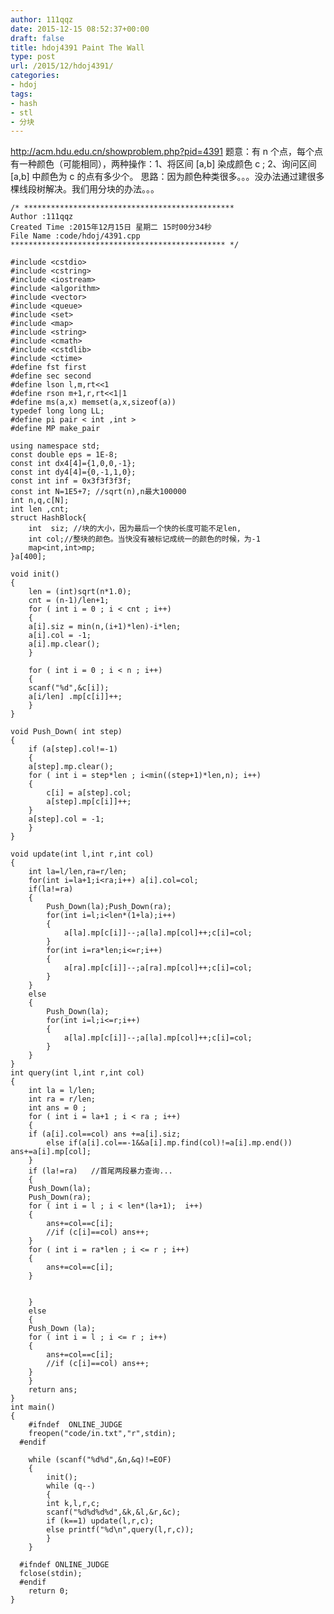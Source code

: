 ```yaml
---
author: 111qqz
date: 2015-12-15 08:52:37+00:00
draft: false
title: hdoj4391 Paint The Wall
type: post
url: /2015/12/hdoj4391/
categories:
- hdoj
tags:
- hash
- stl
- 分块
---
```


http://acm.hdu.edu.cn/showproblem.php?pid=4391
题意：有 n 个点，每个点有一种颜色（可能相同），两种操作：1、将区间 [a,b] 染成颜色 c ; 2、询问区间 [a,b] 中颜色为 c 的点有多少个。
思路：因为颜色种类很多。。。没办法通过建很多棵线段树解决。我们用分块的办法。。。 

    
    /* ***********************************************
    Author :111qqz
    Created Time :2015年12月15日 星期二 15时00分34秒
    File Name :code/hdoj/4391.cpp
    ************************************************ */
    
    #include <cstdio>
    #include <cstring>
    #include <iostream>
    #include <algorithm>
    #include <vector>
    #include <queue>
    #include <set>
    #include <map>
    #include <string>
    #include <cmath>
    #include <cstdlib>
    #include <ctime>
    #define fst first
    #define sec second
    #define lson l,m,rt<<1
    #define rson m+1,r,rt<<1|1
    #define ms(a,x) memset(a,x,sizeof(a))
    typedef long long LL;
    #define pi pair < int ,int >
    #define MP make_pair
    
    using namespace std;
    const double eps = 1E-8;
    const int dx4[4]={1,0,0,-1};
    const int dy4[4]={0,-1,1,0};
    const int inf = 0x3f3f3f3f;
    const int N=1E5+7; //sqrt(n),n最大100000
    int n,q,c[N];
    int len ,cnt;
    struct HashBlock{
        int  siz; //块的大小，因为最后一个快的长度可能不足len,
        int col;//整块的颜色。当快没有被标记成统一的颜色的时候，为-1
        map<int,int>mp;
    }a[400];
    
    void init()
    {
        len = (int)sqrt(n*1.0);
        cnt = (n-1)/len+1;
        for ( int i = 0 ; i < cnt ; i++)
        {
    	a[i].siz = min(n,(i+1)*len)-i*len;
    	a[i].col = -1;
    	a[i].mp.clear();
        }
    
        for ( int i = 0 ; i < n ; i++)
        {
    	scanf("%d",&c[i]);
    	a[i/len] .mp[c[i]]++;
        }
    }
    
    void Push_Down( int step)
    {
        if (a[step].col!=-1)
        {
    	a[step].mp.clear();
    	for ( int i = step*len ; i<min((step+1)*len,n); i++)
    	{
    	    c[i] = a[step].col;
    	    a[step].mp[c[i]]++;
    	}
    	a[step].col = -1;
        }
    }
    
    void update(int l,int r,int col)
    {
        int la=l/len,ra=r/len;
        for(int i=la+1;i<ra;i++) a[i].col=col;
        if(la!=ra)
        {
            Push_Down(la);Push_Down(ra);
            for(int i=l;i<len*(1+la);i++)
            {
                a[la].mp[c[i]]--;a[la].mp[col]++;c[i]=col;
            }
            for(int i=ra*len;i<=r;i++)
            {
                a[ra].mp[c[i]]--;a[ra].mp[col]++;c[i]=col;
            }
        }
        else
        {
            Push_Down(la);
            for(int i=l;i<=r;i++)
            {
                a[la].mp[c[i]]--;a[la].mp[col]++;c[i]=col;
            }
        }
    }
    int query(int l,int r,int col)
    {
        int la = l/len;
        int ra = r/len;
        int ans = 0 ;
        for ( int i = la+1 ; i < ra ; i++)
        {
    	if (a[i].col==col) ans +=a[i].siz;
    	    else if(a[i].col==-1&&a[i].mp.find(col)!=a[i].mp.end()) ans+=a[i].mp[col];
        }
        if (la!=ra)   //首尾两段暴力查询...
        {
    	Push_Down(la);
    	Push_Down(ra);
    	for ( int i = l ; i < len*(la+1);  i++)
    	{
    	    ans+=col==c[i];
    	    //if (c[i]==col) ans++;
    	}
    	for ( int i = ra*len ; i <= r ; i++)
    	{
    	    ans+=col==c[i];
    	}
    
    
        }
        else
        {
    	Push_Down (la);
    	for ( int i = l ; i <= r ; i++)
    	{
    	    ans+=col==c[i];
    	    //if (c[i]==col) ans++;
    	}
        }
        return ans;
    }
    int main()
    {
    	#ifndef  ONLINE_JUDGE 
    	freopen("code/in.txt","r",stdin);
      #endif
    
    	while (scanf("%d%d",&n,&q)!=EOF)
    	{
    	    init();
    	    while (q--)
    	    {
    		int k,l,r,c;
    		scanf("%d%d%d%d",&k,&l,&r,&c);
    		if (k==1) update(l,r,c);
    		else printf("%d\n",query(l,r,c));
    	    }
    	}
    
      #ifndef ONLINE_JUDGE  
      fclose(stdin);
      #endif
        return 0;
    }
    




